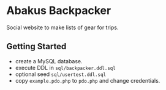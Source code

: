 # Abakus Backpacker

Social website to make lists of gear for trips.

## Getting Started

* create a MySQL database.
* execute DDL in `sql/backpacker.ddl.sql`
* optional seed `sql/usertest.ddl.sql`
* copy `example.pdo.php` to `pdo.php` and change credentials.
